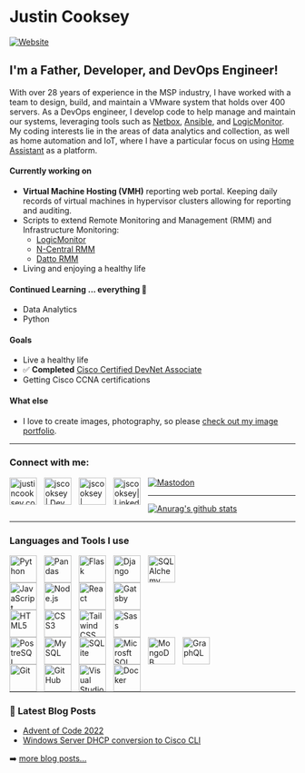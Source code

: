 # Justin Cooksey

[![Website](https://img.shields.io/website?label=justincooksey.com&style=for-the-badge&url=https%3A%2F%2Fjustincooksey.com)](https://justincooksey.com)

## I'm a Father, Developer, and DevOps Engineer!

With over 28 years of experience in the MSP industry, I have worked with a team to design, build, and maintain a VMware system that holds over 400 servers. As a DevOps engineer, I develop code to help manage and maintain our systems, leveraging tools such as [Netbox](https://github.com/netbox-community/netbox), [Ansible](https://github.com/ansible/ansible), and [LogicMonitor](https://github.com/logicmonitor). My coding interests lie in the areas of data analytics and collection, as well as home automation and IoT, where I have a particular focus on using [Home Assistant](https://github.com/home-assistant) as a platform.

#### Currently working on

- **Virtual Machine Hosting (VMH)** reporting web portal. Keeping daily records of virtual machines in hypervisor clusters allowing for reporting and auditing.
- Scripts to extend Remote Monitoring and Management (RMM) and Infrastructure Monitoring:
  - [LogicMonitor](https://www.logicmonitor.com/)
  - [N-Central RMM](https://www.n-able.com/products/n-central-rmm)
  - [Datto RMM](https://www.datto.com/au/products/rmm/)
- Living and enjoying a healthy life

#### Continued Learning ... everything 🤣

- Data Analytics
- Python

#### Goals

- Live a healthy life
- ✅ **Completed** [Cisco Certified DevNet Associate](https://www.credly.com/badges/3f2bc007-5f27-4682-9391-45716713bed0/public_url)
- Getting Cisco CCNA certifications

#### What else

- I love to create images, photography, so please [check out my image portfolio](https://www.logicmonitor.com/).

---

### Connect with me:

<a href="https://justincooksey.com">
  <img align="left" alt="justincooksey.com" width="48px" style="padding-right:10px;" src="https://img.icons8.com/color/48/null/domain--v1.png" />
</a>
<a href="https://dev.to/jscooksey">
  <img align="left" alt="jscooksey | Dev" width="48px" style="padding-right:10px;" src="https://img.icons8.com/windows/32/null/dev.png"/>
</a>
<a href="https://twitter.com/jscooksey">
  <img align="left" alt="jscooksey | Twitter" width="48px" style="padding-right:10px;" src="https://img.icons8.com/color/48/null/twitter--v1.png" />
</a>
<a href="https://linkedin.com/in/jscooksey">
  <img align="left" alt="jscooksey| LinkedIn" width="48px" style="padding-right:10px;" src="https://img.icons8.com/fluency/48/null/linkedin.png" />
</a>
<a rel="me" href="https://fosstodon.org/@jscooksey">
  <img alt="Mastodon" src="https://img.icons8.com/external-tal-revivo-color-tal-revivo/48/null/external-mastodon-is-an-online-self-hosted-social-media-and-social-networking-service-logo-color-tal-revivo.png"/>
</a>

---

[![Anurag's github stats](https://github-readme-stats.vercel.app/api?username=jscooksey&show_icons=true&theme=dark)](https://github.com/anuraghazra/github-readme-stats)

---

### Languages and Tools I use

<img align="left" alt="Python" width="48px" style="padding-right:10px;" src="https://cdn.jsdelivr.net/gh/devicons/devicon/icons/python/python-original-wordmark.svg" />
<img align="left" alt="Pandas" width="48px" style="padding-right:10px;" src="https://cdn.jsdelivr.net/gh/devicons/devicon/icons/pandas/pandas-original.svg" />
<img align="left" alt="Flask" width="48px" style="padding-right:10px;" src="https://cdn.jsdelivr.net/gh/devicons/devicon/icons/flask/flask-original.svg" />
<img align="left" alt="Django" width="48px" style="padding-right:10px;" src="https://cdn.jsdelivr.net/gh/devicons/devicon/icons/django/django-plain.svg" />
<img align="left" alt="SQLAlchemy" width="48px" style="padding-right:10px;" src="https://cdn.jsdelivr.net/gh/devicons/devicon/icons/sqlalchemy/sqlalchemy-original.svg" />
          
<br /><br />

<img align="left" alt="JavaScript" width="48px" style="padding-right:10px;" src="https://cdn.jsdelivr.net/gh/devicons/devicon/icons/javascript/javascript-original.svg" />
<img align="left" alt="Node.js" width="48px" style="padding-right:10px;" src="https://cdn.jsdelivr.net/gh/devicons/devicon/icons/nodejs/nodejs-original.svg" />
<img align="left" alt="React" width="48px" style="padding-right:10px;" src="https://cdn.jsdelivr.net/gh/devicons/devicon/icons/react/react-original-wordmark.svg" />
<img align="left" alt="Gatsby" width="48px" style="padding-right:10px;" src="https://cdn.jsdelivr.net/gh/devicons/devicon/icons/gatsby/gatsby-plain.svg" />

<br /><br />

<img align="left" alt="HTML5" width="48px" style="padding-right:10px;" src="https://cdn.jsdelivr.net/gh/devicons/devicon/icons/html5/html5-original.svg" />
<img align="left" alt="CSS3" width="48px" style="padding-right:10px;" src="https://cdn.jsdelivr.net/gh/devicons/devicon/icons/css3/css3-original.svg" />
<img align="left" alt="Tailwind CSS" width="48px" style="padding-right:10px;" src="https://cdn.jsdelivr.net/gh/devicons/devicon/icons/tailwindcss/tailwindcss-plain.svg" />
<img align="left" alt="Sass" width="48px" style="padding-right:10px;" src="https://cdn.jsdelivr.net/gh/devicons/devicon/icons/sass/sass-original.svg" />

<br /><br />

<img align="left" alt="PostreSQL" width="48px" style="padding-right:10px;" src="https://cdn.jsdelivr.net/gh/devicons/devicon/icons/postgresql/postgresql-original-wordmark.svg" />
<img align="left" alt="MySQL" width="48px" style="padding-right:10px;" src="https://cdn.jsdelivr.net/gh/devicons/devicon/icons/mysql/mysql-original.svg" />
<img align="left" alt="SQLite" width="48px" style="padding-right:10px;" src="https://cdn.jsdelivr.net/gh/devicons/devicon/icons/sqlite/sqlite-original.svg" />
<img align="left" alt="Microsft SQL" width="48px" style="padding-right:10px;" src="https://cdn.jsdelivr.net/gh/devicons/devicon/icons/microsoftsqlserver/microsoftsqlserver-plain.svg" />
<img align="left" alt="MongoDB" width="48px" style="padding-right:10px;" src="https://cdn.jsdelivr.net/gh/devicons/devicon/icons/mongodb/mongodb-original-wordmark.svg" />
<img align="left" alt="GraphQL" width="48px" style="padding-right:10px;" src="https://cdn.jsdelivr.net/gh/devicons/devicon/icons/graphql/graphql-plain.svg" />

<br /><br />

<img align="left" alt="Git" width="48px" style="padding-right:10px;" src="https://cdn.jsdelivr.net/gh/devicons/devicon/icons/git/git-original.svg" />
<img align="left" alt="GitHub" width="48px" style="padding-right:10px;"src="https://cdn.jsdelivr.net/gh/devicons/devicon/icons/github/github-original.svg" />
<img align="left" alt="Visual Studio Code" width="48px" style="padding-right:10px;" src="https://cdn.jsdelivr.net/gh/devicons/devicon/icons/vscode/vscode-original.svg" />
<img align="left" alt="Docker" width="48px" src="https://cdn.jsdelivr.net/gh/devicons/devicon/icons/docker/docker-original.svg" />

<br /><br />

---

### 📕 Latest Blog Posts

<!-- BLOG-POST-LIST:START -->

- [Advent of Code 2022](https://justincooksey.com/blog/2022-advent-of-code/)
- [Windows Server DHCP conversion to Cisco CLI](https://justincooksey.com/blog/2021-03-04-windows-server-dhcp-conversion-to-cisco-cli/)

<!-- BLOG-POST-LIST:END -->

➡️ [more blog posts...](https://justincooksey.com)

<!--START_SECTION:activity-->
<!--END_SECTION:activity-->
